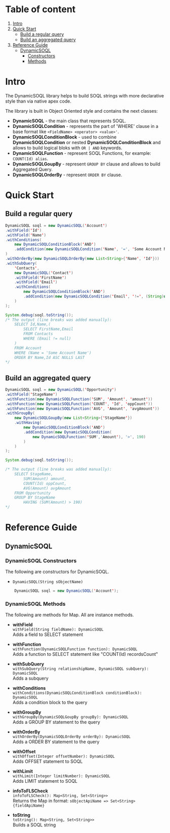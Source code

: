 # Table of content

1. [Intro](#Intro)
2. [Quick Start](#Quick_Start)
    - [Build a regular query](#Build_a_regular_query)
    - [Build an aggregated query](#Build_an_aggregated_query)
3. [Reference Guide](#Reference_Guide)
    - [DynamicSOQL](#DynamicSOQL)
        - [Constructors](#DynamicSOQL_Constructors)
        - [Methods](#DynamicSOQL_Methods)

# Intro
<a name="Intro">

The DynamicSOQL library helps to build SOQL strings with more declarative style than via native apex code.

The library is built in Object Oriented style and contains the next classes:

- **DynamicSOQL** - the main class that represents SOQL.
- **DynamicSOQLCondition** - represents the part of 'WHERE' clause in a base format like `<FieldName> <operator> <value>'`.
- **DynamicSOQLConditionBlock** - used to combine **DynamicSOQLCondition** or nested **DynamicSOQLConditionBlock** and allows to build logical bloks with `OR | AND` keywords.
- **DynamicSOQLFunction** - represent SOQL Functions, for example: `COUNT(Id) alias`.
- **DynamicSOQLGoupBy** - represent `GROUP BY` clause and allows to build Aggregated Query.
- **DynamicSOQLOrderBy** - represent `ORDER BY` clause.

# Quick Start
<a name="Quick_Start">

## Build a regular query
<a name="Build_a_regular_query">

```java
DynamicSOQL soql = new DynamicSOQL('Account')
.withField('Id')
.withField('Name')
.withConditions(
    new DynamicSOQLConditionBlock('AND')
    .addCondition(new DynamicSOQLCondition('Name', '=', 'Some Account Name'))
)
.withOrderBy(new DynamicSOQLOrderBy(new List<String>{'Name', 'Id'}))
.withSubQuery(
    'Contacts',
    new DynamicSOQL('Contact')
    .withField('FirstName')
    .withField('Email')
    .withConditions(
        new DynamicSOQLConditionBlock('AND')
        .addCondition(new DynamicSOQLCondition('Email', '!=', (String)null))
    )
);

System.debug(soql.toString());
/* The output (line breaks was added manually):
    SELECT Id,Name,(
        SELECT FirstName,Email
        FROM Contacts
        WHERE (Email != null)
    )
    FROM Account
    WHERE (Name = 'Some Account Name')
    ORDER BY Name,Id ASC NULLS LAST
*/
```

## Build an aggregated query
<a name="Build_an_aggregated_query">

```java
DynamicSOQL soql = new DynamicSOQL('Opportunity')
.withField('StageName')
.withFunction(new DynamicSOQLFunction('SUM', 'Amount', 'amount'))
.withFunction(new DynamicSOQLFunction('COUNT', 'Id', 'oppCount'))
.withFunction(new DynamicSOQLFunction('AVG', 'Amount', 'avgAmount'))
.withGroupBy(
    new DynamicSOQLGoupBy(new List<String>{'StageName'})
    .withHaving(
        new DynamicSOQLConditionBlock('AND')
        .addCondition(new DynamicSOQLCondition(
            new DynamicSOQLFunction('SUM','Amount'), '>', 190)
        )
    )
);

System.debug(soql.toString());

/* The output (line breaks was added manually):
    SELECT StageName,
        SUM(Amount) amount,
        COUNT(Id) oppCount,
        AVG(Amount) avgAmount
    FROM Opportunity
    GROUP BY StageName
        HAVING (SUM(Amount) > 190)
*/
```

<a name="Reference_Guide">

# Reference Guide

## DynamicSOQL
<a name="DynamicSOQL">

### DynamicSOQL Constructors
<a name="DynamicSOQL_Constructors">

The following are constructors for DynamicSOQL.
- `DynamicSOQL(String sObjectName)`
```java
    DynamicSOQL soql = new DynamicSOQL('Account');
```

### DynamicSOQL Methods
<a name="DynamicSOQL_Methods">

The following are methods for Map. All are instance methods.

- **withField** <br>
`withField(String fieldName): DynamicSOQL` <br>
Adds a field to SELECT statement

- **withFunction** <br>
`withFunction(DynamicSOQLFunction function): DynamicSOQL` <br>
Adds a function to SELECT statement like "COUNT(Id) recordsCount"

- **withSubQuery** <br>
`withSubQuery(String relationshipName, DynamicSOQL subQuery): DynamicSOQL` <br>
Adds a subquery

- **withConditions** <br>
`withConditions(DynamicSOQLConditionBlock conditionBlock): DynamicSOQL` <br>
Adds a condition block to the query

- **withGroupBy** <br>
`withGroupBy(DynamicSOQLGoupBy groupBy): DynamicSOQL` <br>
Adds a GROUP BY statement to the query

- **withOrderBy** <br>
`withOrderBy(DynamicSOQLOrderBy orderBy): DynamicSOQL` <br>
Adds a ORDER BY statement to the query

- **withOffset** <br>
`withOffset(Integer offsetNumber): DynamicSOQL` <br>
Adds OFFSET statement to SOQL

- **withLimit** <br>
`withLimit(Integer limitNumber): DynamicSOQL` <br>
Adds LIMIT statement to SOQL

- **infoToFLSCheck** <br>
`infoToFLSCheck(): Map<String, Set<String>>` <br>
Returns the Map in format: `sObjectApiName => Set<String>{fieldApiName}`

- **toString** <br>
`toString(): Map<String, Set<String>>` <br>
Builds a SOQL string